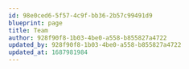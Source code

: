 ```yaml
---
id: 98e0ced6-5f57-4c9f-bb36-2b57c99491d9
blueprint: page
title: Team
author: 928f90f8-1b03-4be0-a558-b855827a4722
updated_by: 928f90f8-1b03-4be0-a558-b855827a4722
updated_at: 1687981984
---
```

